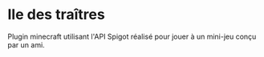 # Ile des traîtres

Plugin minecraft utilisant l'API Spigot réalisé pour jouer à un mini-jeu conçu par un ami.
